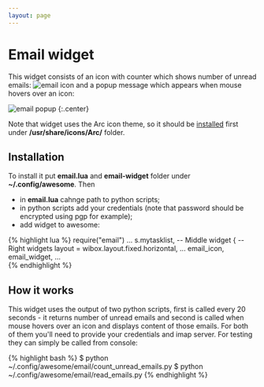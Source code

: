 ```yaml
---
layout: page
---
```


# Email widget

This widget consists of an icon with counter which shows number of unread emails: ![email icon](https://raw.githubusercontent.com/streetturtle/AwesomeWM/master/email-widget/em-wid-1.png)
and a popup message which appears when mouse hovers over an icon: 

![email popup](https://raw.githubusercontent.com/streetturtle/AwesomeWM/master/email-widget/em-wid-2.png)
{:.center}

Note that widget uses the Arc icon theme, so it should be [installed](https://github.com/horst3180/arc-icon-theme#installation) first under **/usr/share/icons/Arc/** folder.

## Installation

To install it put **email.lua** and **email-widget** folder under **~/.config/awesome**. Then 

 - in **email.lua** cahnge path to python scripts;
 - in python scripts add your credentials (note that password should be encrypted using pgp for example);
 - add widget to awesome:

{% highlight lua %}
require("email")
...
s.mytasklist, -- Middle widget
	{ -- Right widgets
    	layout = wibox.layout.fixed.horizontal,
		...
		email_icon,
        email_widget,
		...      
{% endhighlight %}

## How it works

This widget uses the output of two python scripts, first is called every 20 seconds - it returns number of unread emails and second is called when mouse hovers over an icon and displays content of those emails. For both of them you'll need to provide your credentials and imap server. For testing they can simply be called from console:

{% highlight bash %}
$ python ~/.config/awesome/email/count_unread_emails.py 
$ python ~/.config/awesome/email/read_emails.py 
{% endhighlight %}